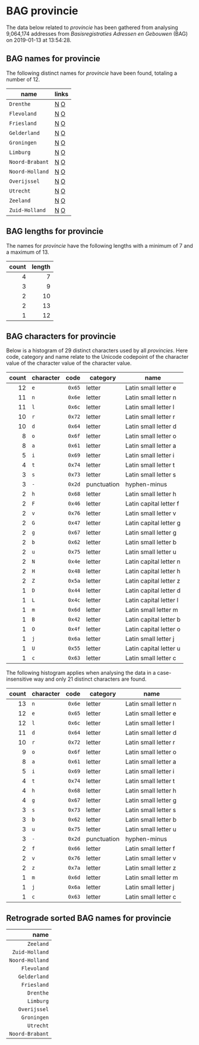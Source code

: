 # BAG provincie

The data below related to *provincie* has been gathered from analysing 9,064,174 addresses from *Basisregistraties Adressen en Gebouwen* (BAG) on 2019-01-13 at 13:54:28.


## BAG names for provincie

The following distinct names for *provincie* have been found, totaling a number of 12.

| name | links |
|---|---|
| `Drenthe` | <a target="_blank" title="Nominatim" href="https://nominatim.openstreetmap.org/search?countrycodes=NL&q=Drenthe">N</a> <a target="_blank" title="Overpass Turbo" href="https://overpass-turbo.eu/?Q=rel[admin_level=4][type=boundary][boundary=administrative][name=%22Drenthe%22];out geom;">O</a> |
| `Flevoland` | <a target="_blank" title="Nominatim" href="https://nominatim.openstreetmap.org/search?countrycodes=NL&q=Flevoland">N</a> <a target="_blank" title="Overpass Turbo" href="https://overpass-turbo.eu/?Q=rel[admin_level=4][type=boundary][boundary=administrative][name=%22Flevoland%22];out geom;">O</a> |
| `Friesland` | <a target="_blank" title="Nominatim" href="https://nominatim.openstreetmap.org/search?countrycodes=NL&q=Friesland">N</a> <a target="_blank" title="Overpass Turbo" href="https://overpass-turbo.eu/?Q=rel[admin_level=4][type=boundary][boundary=administrative][name=%22Friesland%22];out geom;">O</a> |
| `Gelderland` | <a target="_blank" title="Nominatim" href="https://nominatim.openstreetmap.org/search?countrycodes=NL&q=Gelderland">N</a> <a target="_blank" title="Overpass Turbo" href="https://overpass-turbo.eu/?Q=rel[admin_level=4][type=boundary][boundary=administrative][name=%22Gelderland%22];out geom;">O</a> |
| `Groningen` | <a target="_blank" title="Nominatim" href="https://nominatim.openstreetmap.org/search?countrycodes=NL&q=Groningen">N</a> <a target="_blank" title="Overpass Turbo" href="https://overpass-turbo.eu/?Q=rel[admin_level=4][type=boundary][boundary=administrative][name=%22Groningen%22];out geom;">O</a> |
| `Limburg` | <a target="_blank" title="Nominatim" href="https://nominatim.openstreetmap.org/search?countrycodes=NL&q=Limburg">N</a> <a target="_blank" title="Overpass Turbo" href="https://overpass-turbo.eu/?Q=rel[admin_level=4][type=boundary][boundary=administrative][name=%22Limburg%22];out geom;">O</a> |
| `Noord-Brabant` | <a target="_blank" title="Nominatim" href="https://nominatim.openstreetmap.org/search?countrycodes=NL&q=Noord-Brabant">N</a> <a target="_blank" title="Overpass Turbo" href="https://overpass-turbo.eu/?Q=rel[admin_level=4][type=boundary][boundary=administrative][name=%22Noord-Brabant%22];out geom;">O</a> |
| `Noord-Holland` | <a target="_blank" title="Nominatim" href="https://nominatim.openstreetmap.org/search?countrycodes=NL&q=Noord-Holland">N</a> <a target="_blank" title="Overpass Turbo" href="https://overpass-turbo.eu/?Q=rel[admin_level=4][type=boundary][boundary=administrative][name=%22Noord-Holland%22];out geom;">O</a> |
| `Overijssel` | <a target="_blank" title="Nominatim" href="https://nominatim.openstreetmap.org/search?countrycodes=NL&q=Overijssel">N</a> <a target="_blank" title="Overpass Turbo" href="https://overpass-turbo.eu/?Q=rel[admin_level=4][type=boundary][boundary=administrative][name=%22Overijssel%22];out geom;">O</a> |
| `Utrecht` | <a target="_blank" title="Nominatim" href="https://nominatim.openstreetmap.org/search?countrycodes=NL&q=Utrecht">N</a> <a target="_blank" title="Overpass Turbo" href="https://overpass-turbo.eu/?Q=rel[admin_level=4][type=boundary][boundary=administrative][name=%22Utrecht%22];out geom;">O</a> |
| `Zeeland` | <a target="_blank" title="Nominatim" href="https://nominatim.openstreetmap.org/search?countrycodes=NL&q=Zeeland">N</a> <a target="_blank" title="Overpass Turbo" href="https://overpass-turbo.eu/?Q=rel[admin_level=4][type=boundary][boundary=administrative][name=%22Zeeland%22];out geom;">O</a> |
| `Zuid-Holland` | <a target="_blank" title="Nominatim" href="https://nominatim.openstreetmap.org/search?countrycodes=NL&q=Zuid-Holland">N</a> <a target="_blank" title="Overpass Turbo" href="https://overpass-turbo.eu/?Q=rel[admin_level=4][type=boundary][boundary=administrative][name=%22Zuid-Holland%22];out geom;">O</a> |


## BAG lengths for provincie

The names for *provincie* have the following lengths with a minimum of 7 and a maximum of 13.

| count | length |
|--:|--:|
| 4 | 7 |
| 3 | 9 |
| 2 | 10 |
| 2 | 13 |
| 1 | 12 |


## BAG characters for provincie

Below is a histogram of 29 distinct characters used by all *provincies*. Here code, category and name relate to the Unicode codepoint of the character value of the character value of the character value.

| count | character | code | category | name |
|--:|---|--:|---|---|
| 12 | `e` | `0x65` | letter | Latin small letter e |
| 11 | `n` | `0x6e` | letter | Latin small letter n |
| 11 | `l` | `0x6c` | letter | Latin small letter l |
| 10 | `r` | `0x72` | letter | Latin small letter r |
| 10 | `d` | `0x64` | letter | Latin small letter d |
| 8 | `o` | `0x6f` | letter | Latin small letter o |
| 8 | `a` | `0x61` | letter | Latin small letter a |
| 5 | `i` | `0x69` | letter | Latin small letter i |
| 4 | `t` | `0x74` | letter | Latin small letter t |
| 3 | `s` | `0x73` | letter | Latin small letter s |
| 3 | `-` | `0x2d` | punctuation | hyphen-minus |
| 2 | `h` | `0x68` | letter | Latin small letter h |
| 2 | `F` | `0x46` | letter | Latin capital letter f |
| 2 | `v` | `0x76` | letter | Latin small letter v |
| 2 | `G` | `0x47` | letter | Latin capital letter g |
| 2 | `g` | `0x67` | letter | Latin small letter g |
| 2 | `b` | `0x62` | letter | Latin small letter b |
| 2 | `u` | `0x75` | letter | Latin small letter u |
| 2 | `N` | `0x4e` | letter | Latin capital letter n |
| 2 | `H` | `0x48` | letter | Latin capital letter h |
| 2 | `Z` | `0x5a` | letter | Latin capital letter z |
| 1 | `D` | `0x44` | letter | Latin capital letter d |
| 1 | `L` | `0x4c` | letter | Latin capital letter l |
| 1 | `m` | `0x6d` | letter | Latin small letter m |
| 1 | `B` | `0x42` | letter | Latin capital letter b |
| 1 | `O` | `0x4f` | letter | Latin capital letter o |
| 1 | `j` | `0x6a` | letter | Latin small letter j |
| 1 | `U` | `0x55` | letter | Latin capital letter u |
| 1 | `c` | `0x63` | letter | Latin small letter c |

The following histogram applies when analysing the data in a case-insensitive way and only 21 distinct characters are found.

| count | character | code | category | name |
|--:|---|--:|---|---|
| 13 | `n` | `0x6e` | letter | Latin small letter n |
| 12 | `e` | `0x65` | letter | Latin small letter e |
| 12 | `l` | `0x6c` | letter | Latin small letter l |
| 11 | `d` | `0x64` | letter | Latin small letter d |
| 10 | `r` | `0x72` | letter | Latin small letter r |
| 9 | `o` | `0x6f` | letter | Latin small letter o |
| 8 | `a` | `0x61` | letter | Latin small letter a |
| 5 | `i` | `0x69` | letter | Latin small letter i |
| 4 | `t` | `0x74` | letter | Latin small letter t |
| 4 | `h` | `0x68` | letter | Latin small letter h |
| 4 | `g` | `0x67` | letter | Latin small letter g |
| 3 | `s` | `0x73` | letter | Latin small letter s |
| 3 | `b` | `0x62` | letter | Latin small letter b |
| 3 | `u` | `0x75` | letter | Latin small letter u |
| 3 | `-` | `0x2d` | punctuation | hyphen-minus |
| 2 | `f` | `0x66` | letter | Latin small letter f |
| 2 | `v` | `0x76` | letter | Latin small letter v |
| 2 | `z` | `0x7a` | letter | Latin small letter z |
| 1 | `m` | `0x6d` | letter | Latin small letter m |
| 1 | `j` | `0x6a` | letter | Latin small letter j |
| 1 | `c` | `0x63` | letter | Latin small letter c |


## Retrograde sorted BAG names for provincie

| name | 
|--:|
| `Zeeland` |
| `Zuid-Holland` |
| `Noord-Holland` |
| `Flevoland` |
| `Gelderland` |
| `Friesland` |
| `Drenthe` |
| `Limburg` |
| `Overijssel` |
| `Groningen` |
| `Utrecht` |
| `Noord-Brabant` |
